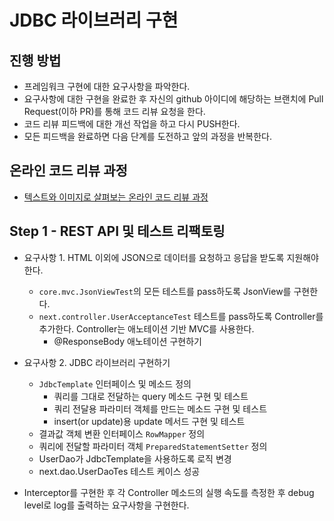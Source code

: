 # JDBC 라이브러리 구현
## 진행 방법
* 프레임워크 구현에 대한 요구사항을 파악한다.
* 요구사항에 대한 구현을 완료한 후 자신의 github 아이디에 해당하는 브랜치에 Pull Request(이하 PR)를 통해 코드 리뷰 요청을 한다.
* 코드 리뷰 피드백에 대한 개선 작업을 하고 다시 PUSH한다.
* 모든 피드백을 완료하면 다음 단계를 도전하고 앞의 과정을 반복한다.

## 온라인 코드 리뷰 과정
* [텍스트와 이미지로 살펴보는 온라인 코드 리뷰 과정](https://github.com/next-step/nextstep-docs/tree/master/codereview)

## Step 1 - REST API 및 테스트 리팩토링
- 요구사항 1. HTML 이외에 JSON으로 데이터를 요청하고 응답을 받도록 지원해야 한다.
    - `core.mvc.JsonViewTest`의 모든 테스트를 pass하도록 JsonView를 구현한다.
    - `next.controller.UserAcceptanceTest` 테스트를 pass하도록 Controller를 추가한다. Controller는 애노테이션 기반 MVC를 사용한다.
        - @ResponseBody 애노테이션 구현하기

- 요구사항 2. JDBC 라이브러리 구현하기
    - `JdbcTemplate` 인터페이스 및 메소드 정의
        - 쿼리를 그대로 전달하는 query 메소드 구현 및 테스트
        - 쿼리 전달용 파라미터 객체를 만드는 메소드 구현 및 테스트
        - insert(or update)용 update 메서드 구현 및 테스트
    - 결과값 객체 변환 인터페이스 `RowMapper` 정의
    - 쿼리에 전달할 파라미터 객체 `PreparedStatementSetter` 정의
    - UserDao가 JdbcTemplate을 사용하도록 로직 변경
    - next.dao.UserDaoTes 테스트 케이스 성공

- Interceptor를 구현한 후 각 Controller 메소드의 실행 속도를 측정한 후 debug level로 log를 출력하는 요구사항을 구현한다.